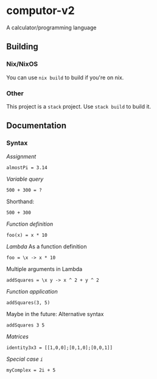 # computor-v2

A calculator/programming language

## Building

### Nix/NixOS

You can use `nix build` to build if you're on nix.

### Other

This project is a `stack` project. Use `stack build` to build it.

## Documentation

### Syntax

*Assignment*
```
almostPi = 3.14
```

*Variable query*
```
500 + 300 = ?
```
Shorthand:
```
500 + 300
```

*Function definition*
```
foo(x) = x * 10
```

*Lambda*
As a function definition
```
foo = \x -> x * 10
```
Multiple arguments in Lambda
```
addSquares = \x y -> x ^ 2 + y ^ 2
```

*Function application*
```
addSquares(3, 5)
```

Maybe in the future: Alternative syntax
```
addSquares 3 5
```

*Matrices*
```
identity3x3 = [[1,0,0];[0,1,0];[0,0,1]]
```

*Special case `i`*

```
myComplex = 2i + 5
```
